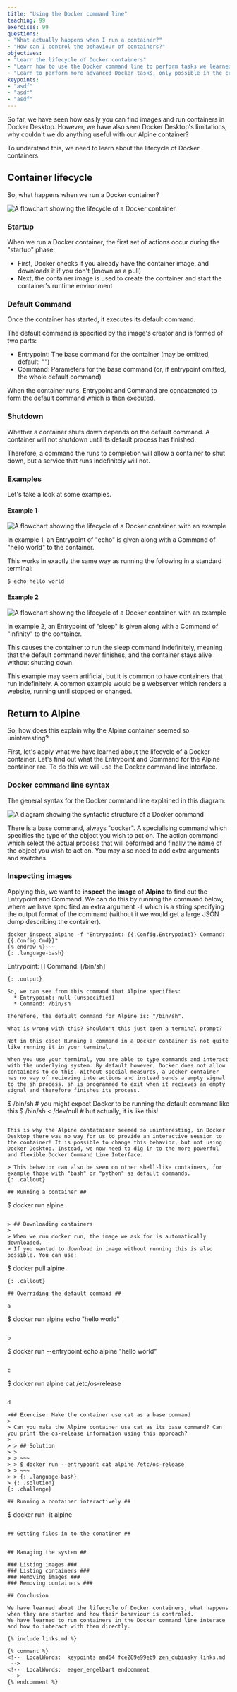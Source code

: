 ```yaml
---
title: "Using the Docker command line"
teaching: 99 
exercises: 99
questions:
- "What actually happens when I run a container?"
- "How can I control the behaviour of containers?"
objectives:
- "Learn the lifecycle of Docker containers"
- "Learn how to use the Docker command line to perform tasks we learned to do in Docker Desktop"
- "Learn to perform more advanced Docker tasks, only possible in the command line"
keypoints:
- "asdf"
- "asdf"
- "asdf"
---
```


So far, we have seen how easily you can find images and run containers in Docker Desktop. 
However, we have also seen Docker Desktop's limitations, why couldn't we do anything useful with our Alpine container?

To understand this, we need to learn about the lifecycle of Docker containers.

## Container lifecycle ##

So, what happens when we run a Docker container? 

![A flowchart showing the lifecycle of a Docker container.](../fig/docker_life_0.png)

### Startup ###

When we run a Docker container, the first set of actions occur during the "startup" phase:
  * First, Docker checks if you already have the container image, and downloads it if you don't (known as a pull)
  * Next, the container image is used to create the container and start the container's runtime environment

### Default Command ###

Once the container has started, it executes its default command. 

The default command is specified by the image's creator and is formed of two parts:
  * Entrypoint: The base command for the container (may be omitted, default: "")
  * Command: Parameters for the base command (or, if entrypoint omitted, the whole default command)
  
When the container runs, Entrypoint and Command are concatenated to form the default command which is then executed.

### Shutdown ###

Whether a container shuts down depends on the default command. A container will not shutdown until its default process has finished.

Therefore, a command the runs to completion will allow a container to shut down, but a service that runs indefinitely will not.

### Examples ###

Let's take a look at some examples.

#### Example 1 ####

![A flowchart showing the lifecycle of a Docker container. with an example](../fig/docker_life_1.png)

In example 1, an Entrypoint of "echo" is given along with a Command of "hello world" to the container.

This works in exactly the same way as running the following in a standard terminal:

~~~
$ echo hello world
~~~

#### Example 2 ####

![A flowchart showing the lifecycle of a Docker container. with an example](../fig/docker_life_2.png)

In example 2, an Entrypoint of "sleep" is given along with a Command of "infinity" to the container.

This causes the container to run the sleep command indefinitely, meaning that the default command never finishes, and the container stays alive without shutting down.

This example may seem artificial, but it is common to have containers that run indefinitely. A common example would be a webserver which renders a website, running until stopped or changed. 

## Return to Alpine ##

So, how does this explain why the Alpine container seemed so uninteresting? 

First, let's apply what we have learned about the lifecycle of a Docker container. Let's find out what the Entrypoint and Command for the Alpine container are. To do this we will use the Docker command line interface.

### Docker command line syntax ###

The general syntax for the Docker command line explained in this diagram:

![A diagram showing the syntactic structure of a Docker command](../fig/docker_cmd.png)

There is a base command, always "docker". A specialising command which specifies the type of the object you wish to act on. The action command which select the actual process that will beformed and finally the name of the object you wish to act on. You may also need to add extra arguments and switches.

### Inspecting images ###

Applying this, we want to **inspect** the **image** of **Alpine** to find out the Entrypoint and Command. We can do this by running the command below, where we have specified an extra argument `-f` which is a string specifying the output format of the command (without it we would get a large JSON dump describing the container).

~~~{% raw %}
docker inspect alpine -f "Entrypoint: {{.Config.Entrypoint}} Command: {{.Config.Cmd}}"
{% endraw %}~~~
{: .language-bash}

~~~
Entrypoint: [] Command: [/bin/sh]
~~~
{: .output}

So, we can see from this command that Alpine specifies:
  * Entrypoint: null (unspecified)
  * Command: /bin/sh
  
Therefore, the default command for Alpine is: "/bin/sh". 

What is wrong with this? Shouldn't this just open a terminal prompt? 

Not in this case! Running a command in a Docker container is not quite like running it in your terminal. 

When you use your terminal, you are able to type commands and interact with the underlying system. By default however, Docker does not allow containers to do this. Without special measures, a Docker container has no way of recieving interactions and instead sends a empty signal to the sh process. sh is programmed to exit when it recieves an empty signal and therefore finishes its process.

~~~
$ /bin/sh              # you might expect Docker to be running the default command like this
$ /bin/sh < /dev/null  # but actually, it is like this!
~~~

This is why the Alpine contatainer seemed so uninteresting, in Docker Desktop there was no way for us to provide an interactive session to the container! It is possible to change this behavior, but not using Docker Desktop. Instead, we now need to dig in to the more powerful and flexible Docker Command Line Interface.

> This behavior can also be seen on other shell-like containers, for example those with "bash" or "python" as default commands.
{: .callout}

## Running a container ##

~~~
$ docker run alpine
~~~

> ## Downloading containers
>
> When we run docker run, the image we ask for is automatically downloaded.
> If you wanted to download in image without running this is also possible. You can use:
~~~
$ docker pull alpine
~~~
{: .callout}

## Overriding the default command ##

a

~~~
$ docker run alpine echo "hello world"
~~~

b

~~~
$ docker run --entrypoint echo alpine "hello world"
~~~

c

~~~
$ docker run alpine cat /etc/os-release
~~~ 

d

>## Exercise: Make the container use cat as a base command
>
> Can you make the Alpine container use cat as its base command? Can you print the os-release information using this approach?
>
> > ## Solution
> >
> > ~~~
> > $ docker run --entrypoint cat alpine /etc/os-release
> > ~~~
> > {: .language-bash}
> {: .solution}
{: .challenge}

## Running a container interactively ##

~~~
$ docker run -it alpine
~~~ 

## Getting files in to the conatiner ##


## Managing the system ##

### Listing images ###
### Listing containers ###
### Removing images ###
### Removing containers ###

## Conclusion

We have learned about the lifecycle of Docker containers, what happens when they are started and how their behaviour is controled.
We have learned to run containers in the Docker command line interace and how to interact with them directly.

{% include links.md %}

{% comment %}
<!--  LocalWords:  keypoints amd64 fce289e99eb9 zen_dubinsky links.md
 -->
<!--  LocalWords:  eager_engelbart endcomment
 -->
{% endcomment %}

